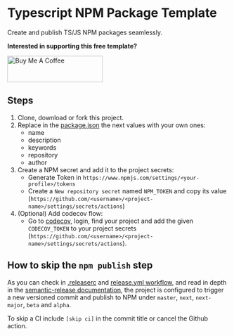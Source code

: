 # Typescript NPM Package Template

Create and publish TS/JS NPM packages seamlessly.

**Interested in supporting this free template?**

<a href="https://www.buymeacoffee.com/josegoval" target="_blank"><img src="https://cdn.buymeacoffee.com/buttons/v2/default-yellow.png" alt="Buy Me A Coffee" style="height: 60px !important;width: 217px !important;" ></a>

## Steps

1. Clone, download or fork this project.
2. Replace in the [package.json](package.json) the next values with your own ones:
    - name
    - description
    - keywords
    - repository
    - author
3. Create a NPM secret and add it to the project secrets:
    - Generate Token in `https://www.npmjs.com/settings/<your-profile>/tokens`
    - Create a `New repository secret` named `NPM_TOKEN` and copy its value (`https://github.com/<username>/<project-name>/settings/secrets/actions`)
4. (Optional) Add codecov flow:
    - Go to [codecov](https://about.codecov.io/), login, find your project and add the given `CODECOV_TOKEN` to your project secrets (`https://github.com/<username>/<project-name>/settings/secrets/actions`).

## How to skip the `npm publish` step

As you can check in [.releaserc](.releaserc) and [release.yml workflow](.github/workflows/release.yml), and read in depth in the [semantic-release documentation](https://semantic-release.gitbook.io/semantic-release/usage/configuration), the project is configured to trigger a new versioned commit and publish to NPM under `master`, `next`, `next-major`, `beta` and `alpha`.

To skip a CI include `[skip ci]` in the commit title or cancel the Github action.




